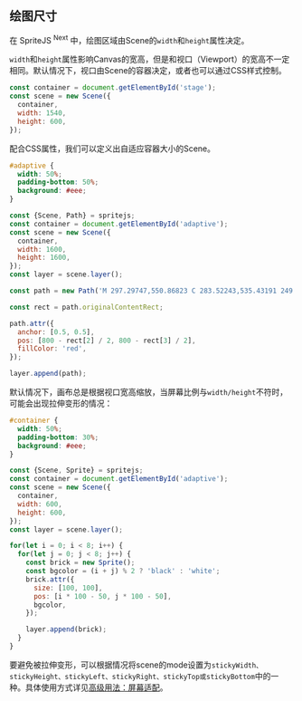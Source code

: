 ## 绘图尺寸

在 SpriteJS <sup>Next</sup> 中，绘图区域由Scene的`width`和`height`属性决定。

`width`和`height`属性影响Canvas的宽高，但是和视口（Viewport）的宽高不一定相同。默认情况下，视口由Scene的容器决定，或者也可以通过CSS样式控制。

```js
const container = document.getElementById('stage');
const scene = new Scene({
  container,
  width: 1540,
  height: 600,
});
```

配合CSS属性，我们可以定义出自适应容器大小的Scene。

```css
#adaptive {
  width: 50%;
  padding-bottom: 50%;
  background: #eee;
}
```

```js
const {Scene, Path} = spritejs;
const container = document.getElementById('adaptive');
const scene = new Scene({
  container,
  width: 1600,
  height: 1600,
});
const layer = scene.layer();

const path = new Path('M 297.29747,550.86823 C 283.52243,535.43191 249.1268,505.33855 220.86277,483.99412 C 137.11867,420.75228 125.72108,411.5999 91.719238,380.29088 C 29.03471,322.57071 2.413622,264.58086 2.5048478,185.95124 C 2.5493594,147.56739 5.1656152,132.77929 15.914734,110.15398 C 34.151433,71.768267 61.014996,43.244667 95.360052,25.799457 C 119.68545,13.443675 131.6827,7.9542046 172.30448,7.7296236 C 214.79777,7.4947896 223.74311,12.449347 248.73919,26.181459 C 279.1637,42.895777 310.47909,78.617167 316.95242,103.99205 L 320.95052,119.66445 L 330.81015,98.079942 C 386.52632,-23.892986 564.40851,-22.06811 626.31244,101.11153 C 645.95011,140.18758 648.10608,223.6247 630.69256,270.6244 C 607.97729,331.93377 565.31255,378.67493 466.68622,450.30098 C 402.0054,497.27462 328.80148,568.34684 323.70555,578.32901 C 317.79007,589.91654 323.42339,580.14491 297.29747,550.86823 z');

const rect = path.originalContentRect;

path.attr({
  anchor: [0.5, 0.5],
  pos: [800 - rect[2] / 2, 800 - rect[3] / 2],
  fillColor: 'red',
});

layer.append(path);
```

默认情况下，画布总是根据视口宽高缩放，当屏幕比例与`width/height`不符时，可能会出现拉伸变形的情况：

```css
#container {
  width: 50%;
  padding-bottom: 30%;
  background: #eee;
}
```

```js
const {Scene, Sprite} = spritejs;
const container = document.getElementById('adaptive');
const scene = new Scene({
  container,
  width: 600,
  height: 600,
});
const layer = scene.layer();

for(let i = 0; i < 8; i++) {
  for(let j = 0; j < 8; j++) {
    const brick = new Sprite();
    const bgcolor = (i + j) % 2 ? 'black' : 'white';
    brick.attr({
      size: [100, 100],
      pos: [i * 100 - 50, j * 100 - 50],
      bgcolor,
    });

    layer.append(brick);
  }
}
```

要避免被拉伸变形，可以根据情况将scene的mode设置为`stickyWidth、stickyHeight、stickyLeft、stickyRight、stickyTop或stickyBottom`中的一种。具体使用方式详见[高级用法：屏幕适配](/zh-cn/guide/resolution)。